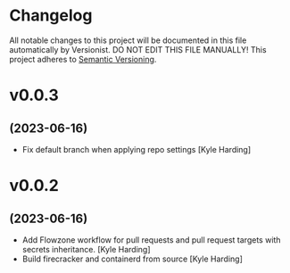 # Changelog

All notable changes to this project will be documented in this file
automatically by Versionist. DO NOT EDIT THIS FILE MANUALLY!
This project adheres to [Semantic Versioning](http://semver.org/).

# v0.0.3
## (2023-06-16)

* Fix default branch when applying repo settings [Kyle Harding]

# v0.0.2
## (2023-06-16)

* Add Flowzone workflow for pull requests and pull request targets with secrets inheritance. [Kyle Harding]
* Build firecracker and containerd from source [Kyle Harding]
